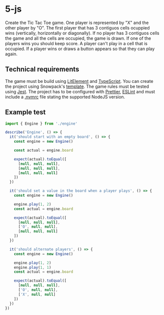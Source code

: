# 5-js

Create the Tic Tac Toe game. One player is represented by "X" and the other player by "O". The first player that has 3 contiguos cells ocuppied wins (vertically, horizontally or diagonally). If no player has 3 contiguos cells the game and all the cells are occupied, the game is drawn. If one of the players wins you should keep score. A player can't play in a cell that is occupied. If a player wins or draws a button appears so that they can play again.

## Technical requirements

The game must be build using [LitElement](https://lit-element.polymer-project.org/) and [TypeScript](https://www.typescriptlang.org/). You can create the project using Snowpack's [template](https://github.com/snowpackjs/snowpack/tree/main/create-snowpack-app/cli). The game rules must be tested using [Jest](https://jestjs.io/). The project has to be configured with [Prettier](https://prettier.io/), [ESLint](https://eslint.org/) and must include a [.nvmrc](https://github.com/nvm-sh/nvm) file stating the supported NodeJS version.  


## Example test

````typescript
import { Engine } from './engine'

describe('Engine', () => {
  it('should start with an empty board', () => {
    const engine = new Engine()

    const actual = engine.board

    expect(actual).toEqual([
      [null, null, null],
      [null, null, null],
      [null, null, null]
    ])
  })

  it('should set a value in the board when a player plays', () => {
    const engine = new Engine()

    engine.play(1, 2)
    const actual = engine.board

    expect(actual).toEqual([
      [null, null, null],
      ['O', null, null],
      [null, null, null]
    ])
  })

  it('should alternate players', () => {
    const engine = new Engine()

    engine.play(1, 2)
    engine.play(1, 1)
    const actual = engine.board

    expect(actual).toEqual([
      [null, null, null],
      ['O', null, null],
      ['X', null, null]
    ])
  })
})
````
